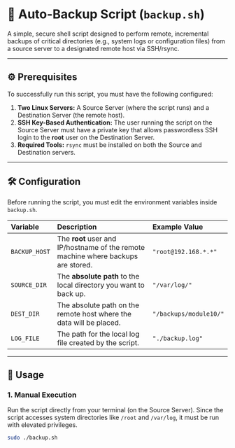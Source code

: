 # 💾 Auto-Backup Script (`backup.sh`)

A simple, secure shell script designed to perform remote, incremental backups of critical directories (e.g., system logs or configuration files) from a source server to a designated remote host via SSH/rsync.

---

## ⚙️ Prerequisites

To successfully run this script, you must have the following configured:

1.  **Two Linux Servers:** A Source Server (where the script runs) and a Destination Server (the remote host).
2.  **SSH Key-Based Authentication:** The user running the script on the Source Server must have a private key that allows passwordless SSH login to the **root** user on the Destination Server.
3.  **Required Tools:** `rsync` must be installed on both the Source and Destination servers.

---

## 🛠️ Configuration

Before running the script, you must edit the environment variables inside `backup.sh`.

| Variable | Description | Example Value |
| :--- | :--- | :--- |
| `BACKUP_HOST` | The **root** user and IP/hostname of the remote machine where backups are stored. | `"root@192.168.*.*"` |
| `SOURCE_DIR` | The **absolute path** to the local directory you want to back up. | `"/var/log/"` |
| `DEST_DIR` | The absolute path on the remote host where the data will be placed. | `"/backups/module10/"` |
| `LOG_FILE` | The path for the local log file created by the script. | `"./backup.log"` |

---

## 🚀 Usage

### 1. Manual Execution

Run the script directly from your terminal (on the Source Server). Since the script accesses system directories like `/root` and `/var/log`, it must be run with elevated privileges.

```bash
sudo ./backup.sh
